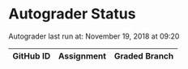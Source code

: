 # Autograder Status
Autograder last run at: November 19, 2018 at 09:20

| GitHub ID | Assignment | Graded Branch |
|-----------|------------|---------------|
